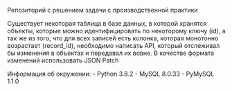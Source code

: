 Репозиторий с решением задачи с производственной практики

Существует некоторая таблица в базе данных, в которой хранятся объекты, которые можно идентифицировать по некоторому ключу (id), а так же из того, что для всех записей есть колонка, которая монотонно возрастает (record_id), необходимо написать API, который отслеживал бы изменения в объектах и передавал их вовне. В качестве формата изменений использовать JSON Patch

Информация об окружении:
    - Python 3.8.2
    - MySQL 8.0.33
    - PyMySQL 1.1.0